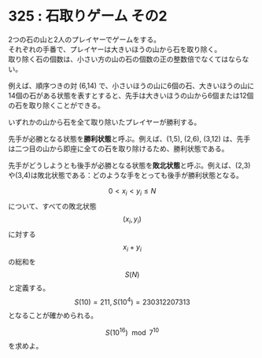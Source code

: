 # 325 : 石取りゲーム その2

2つの石の山と2人のプレイヤーでゲームをする。  
それぞれの手番で、プレイヤーは大きいほうの山から石を取り除く。  
取り除く石の個数は、小さい方の山の石の個数の正の整数倍でなくてはならない。

例えば、順序つきの対 \(6,14\) で、小さいほうの山に6個の石、大きいほうの山に14個の石がある状態を表すとすると、先手は大きいほうの山から6個または12個の石を取り除くことができる。

いずれかの山から石を全て取り除いたプレイヤーが勝利する。

先手が必勝となる状態を**勝利状態**と呼ぶ。例えば、\(1,5\), \(2,6\), \(3,12\) は、先手は二つ目の山から即座に全ての石を取り除けるため、勝利状態である。

先手がどうしようとも後手が必勝となる状態を**敗北状態**と呼ぶ。例えば、\(2,3\)や\(3,4\)は敗北状態である：どのような手をとっても後手が勝利状態となる。

$$0< x_i < y_i \leq N$$について、すべての敗北状態$$(x_i, y_i)$$に対する$$x_i+y_i$$の総和を$$S(N)$$と定義する。$$S(10) = 211, S(10^4) = 230312207313$$となることが確かめられる。

$$S(10^{16}) \mod 7^{10}$$を求めよ。

